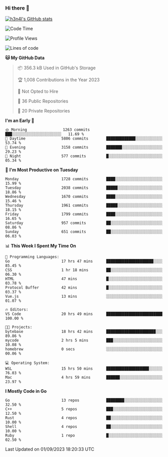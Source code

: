 ### Hi there 👋

[![h3n4l's GitHub stats](https://github-readme-stats.vercel.app/api?username=h3n4l&count_private=true&show_icons=true&theme=radical)](https://github.com/h3n4l/github-readme-stats)

<!--START_SECTION:waka-->
![Code Time](http://img.shields.io/badge/Code%20Time-1%2C550%20hrs%2052%20mins-blue)

![Profile Views](http://img.shields.io/badge/Profile%20Views-14-blue)

![Lines of code](https://img.shields.io/badge/From%20Hello%20World%20I%27ve%20Written-3.0%20million%20lines%20of%20code-blue)

**🐱 My GitHub Data** 

> 📦 356.3 kB Used in GitHub's Storage 
 > 
> 🏆 1,008 Contributions in the Year 2023
 > 
> 🚫 Not Opted to Hire
 > 
> 📜 36 Public Repositories 
 > 
> 🔑 20 Private Repositories 
 > 
**I'm an Early 🐤** 

```text
🌞 Morning                1263 commits        ███░░░░░░░░░░░░░░░░░░░░░░   11.69 % 
🌆 Daytime                5806 commits        █████████████░░░░░░░░░░░░   53.74 % 
🌃 Evening                3158 commits        ███████░░░░░░░░░░░░░░░░░░   29.23 % 
🌙 Night                  577 commits         █░░░░░░░░░░░░░░░░░░░░░░░░   05.34 % 
```
📅 **I'm Most Productive on Tuesday** 

```text
Monday                   1728 commits        ████░░░░░░░░░░░░░░░░░░░░░   15.99 % 
Tuesday                  2038 commits        █████░░░░░░░░░░░░░░░░░░░░   18.86 % 
Wednesday                1670 commits        ████░░░░░░░░░░░░░░░░░░░░░   15.46 % 
Thursday                 1961 commits        █████░░░░░░░░░░░░░░░░░░░░   18.15 % 
Friday                   1799 commits        ████░░░░░░░░░░░░░░░░░░░░░   16.65 % 
Saturday                 957 commits         ██░░░░░░░░░░░░░░░░░░░░░░░   08.86 % 
Sunday                   651 commits         ██░░░░░░░░░░░░░░░░░░░░░░░   06.03 % 
```


📊 **This Week I Spent My Time On** 

```text
💬 Programming Languages: 
Go                       17 hrs 47 mins      █████████████████████░░░░   85.45 % 
CSS                      1 hr 18 mins        ██░░░░░░░░░░░░░░░░░░░░░░░   06.30 % 
HTML                     47 mins             █░░░░░░░░░░░░░░░░░░░░░░░░   03.78 % 
Protocol Buffer          42 mins             █░░░░░░░░░░░░░░░░░░░░░░░░   03.37 % 
Vue.js                   13 mins             ░░░░░░░░░░░░░░░░░░░░░░░░░   01.07 % 

🔥 Editors: 
VS Code                  20 hrs 49 mins      █████████████████████████   100.00 % 

🐱‍💻 Projects: 
bytebase                 18 hrs 42 mins      ██████████████████████░░░   89.86 % 
mycode                   2 hrs 5 mins        ███░░░░░░░░░░░░░░░░░░░░░░   10.08 % 
homebrew                 0 secs              ░░░░░░░░░░░░░░░░░░░░░░░░░   00.06 % 

💻 Operating System: 
WSL                      15 hrs 50 mins      ███████████████████░░░░░░   76.03 % 
Mac                      4 hrs 59 mins       ██████░░░░░░░░░░░░░░░░░░░   23.97 % 
```

**I Mostly Code in Go** 

```text
Go                       13 repos            ████████░░░░░░░░░░░░░░░░░   32.50 % 
C++                      5 repos             ███░░░░░░░░░░░░░░░░░░░░░░   12.50 % 
Rust                     4 repos             ██░░░░░░░░░░░░░░░░░░░░░░░   10.00 % 
Shell                    4 repos             ██░░░░░░░░░░░░░░░░░░░░░░░   10.00 % 
Ruby                     1 repo              █░░░░░░░░░░░░░░░░░░░░░░░░   02.50 % 
```




 Last Updated on 01/09/2023 18:20:33 UTC
<!--END_SECTION:waka-->


